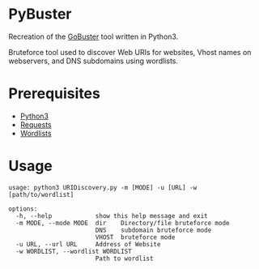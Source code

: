 # PyBuster

Recreation of the [GoBuster](https://github.com/OJ/gobuster) tool written in Python3.  

Bruteforce tool used to discover Web URIs for websites, Vhost names on webservers, and DNS subdomains using wordlists.

# Prerequisites
- [Python3](https://www.python.org/downloads/)
- [Requests](https://pypi.org/project/requests/)
- [Wordlists](https://github.com/danielmiessler/SecLists)

# Usage

```
usage: python3 URIDiscovery.py -m [MODE] -u [URL] -w [path/to/wordlist]

options:
  -h, --help            show this help message and exit
  -m MODE, --mode MODE  dir    Directory/file bruteforce mode
                        DNS    subdomain bruteforce mode
                        VHOST  bruteforce mode
  -u URL, --url URL     Address of Website
  -w WORDLIST, --wordlist WORDLIST
                        Path to wordlist
```


